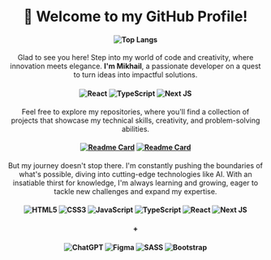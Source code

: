 <h1 align='center'>🚀 Welcome to my GitHub Profile!</h1>
<h4 align='center'>

![Top Langs](https://github-readme-stats.vercel.app/api/top-langs/?username=mikhailharuty&layout=compact)

</h4>
<p align='center'>Glad to see you here! Step into my world of code and creativity, where innovation meets elegance.  <b>I'm Mikhail</b>, a passionate developer on a quest to turn ideas into impactful solutions.</p>
<h4 align='center'>

![React](https://img.shields.io/badge/react-%2320232a.svg?style=for-the-badge&logo=react&logoColor=%2361DAFB)
![TypeScript](https://img.shields.io/badge/typescript-%23007ACC.svg?style=for-the-badge&logo=typescript&logoColor=white)
![Next JS](https://img.shields.io/badge/Next-black?style=for-the-badge&logo=next.js&logoColor=white)
  
</h4>
<p align='center'>Feel free to explore my repositories, where you'll find a collection of projects that showcase my technical skills, creativity, and problem-solving abilities.</p>

<h4 align='center'>

[![Readme Card](https://github-readme-stats.vercel.app/api/pin/?username=MikhailHaruty&repo=qr-code-generator)](https://github.com/MikhailHaruty/qr-code-generator)
[![Readme Card](https://github-readme-stats.vercel.app/api/pin/?username=MikhailHaruty&repo=landing-page-portfolio)](https://github.com/MikhailHaruty/landing-page-portfolio)

</h4>
<p align='center'>But my journey doesn't stop there. I'm constantly pushing the boundaries of what's possible, diving into cutting-edge technologies like AI. With an insatiable thirst for knowledge, I'm always learning and growing, eager to tackle new challenges and expand my expertise.</p>
<h4 align='center'>

![HTML5](https://img.shields.io/badge/html5-%23E34F26.svg?style=for-the-badge&logo=html5&logoColor=white)
![CSS3](https://img.shields.io/badge/css3-%231572B6.svg?style=for-the-badge&logo=css3&logoColor=white)
![JavaScript](https://img.shields.io/badge/javascript-%23323330.svg?style=for-the-badge&logo=javascript&logoColor=%23F7DF1E)
![TypeScript](https://img.shields.io/badge/typescript-%23007ACC.svg?style=for-the-badge&logo=typescript&logoColor=white)
![React](https://img.shields.io/badge/react-%2320232a.svg?style=for-the-badge&logo=react&logoColor=%2361DAFB)
![Next JS](https://img.shields.io/badge/Next-black?style=for-the-badge&logo=next.js&logoColor=white)
  
</h4>
<h4 align='center'>+</h4>
<h4 align='center'>

![ChatGPT](https://img.shields.io/badge/chatGPT-74aa9c?style=for-the-badge&logo=openai&logoColor=white)
![Figma](https://img.shields.io/badge/figma-%23F24E1E.svg?style=for-the-badge&logo=figma&logoColor=white)
![SASS](https://img.shields.io/badge/SASS-hotpink.svg?style=for-the-badge&logo=SASS&logoColor=white)
![Bootstrap](https://img.shields.io/badge/bootstrap-%238511FA.svg?style=for-the-badge&logo=bootstrap&logoColor=white)

</h4>
